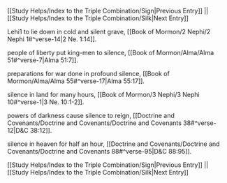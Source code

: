 [[Study Helps/Index to the Triple Combination/Sign|Previous Entry]]  ||  [[Study Helps/Index to the Triple Combination/Silk|Next Entry]]

 Lehi1 to lie down in cold and silent grave, [[Book of Mormon/2 Nephi/2 Nephi 1#^verse-14|2 Ne. 1:14]].

 people of liberty put king-men to silence, [[Book of Mormon/Alma/Alma 51#^verse-7|Alma 51:7]].

 preparations for war done in profound silence, [[Book of Mormon/Alma/Alma 55#^verse-17|Alma 55:17]].

 silence in land for many hours, [[Book of Mormon/3 Nephi/3 Nephi 10#^verse-1|3 Ne. 10:1-2]].

 powers of darkness cause silence to reign, [[Doctrine and Covenants/Doctrine and Covenants/Doctrine and Covenants 38#^verse-12|D&C 38:12]].

 silence in heaven for half an hour, [[Doctrine and Covenants/Doctrine and Covenants/Doctrine and Covenants 88#^verse-95|D&C 88:95]].

[[Study Helps/Index to the Triple Combination/Sign|Previous Entry]]  ||  [[Study Helps/Index to the Triple Combination/Silk|Next Entry]]